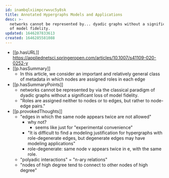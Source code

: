 ```yaml
---
id: inambqlxiimpcrwvuc5y8sk
title: Annotated Hypergraphs Models and Applications
desc: >-
  networks cannot be represented by... dyadic graphs without a significant loss
  of model fidelity.
updated: 1646287833613
created: 1646285581088
---
```


- [[p.hasURL]] https://appliednetsci.springeropen.com/articles/10.1007/s41109-020-0252-y
- [[p.hasSummary]]
  - In this article, we consider an important and relatively general class of metadata in which nodes are assigned roles in each edge
- [[p.hasSummaryPoints]]
  - networks cannot be represented by via the classical paradigm of dyadic graphs without a significant loss of model fidelity.
  - "Roles are assigned neither to nodes or to edges, but rather to node-edge pairs."
- [[p.provokedThoughts]]
  - "edges in which the same node appears twice are not allowed" 
    - why not?
      - seems like just for "experimental convenience"
    - "It is difficult to find a modeling justification for hypergraphs with role-degenerate edges, but degenerate edges may have modeling applications"
    - role-degenerate: same node v appears twice in e, with the same role.  
  - "polyadic interactions" = "n-ary relations"
  - "nodes of high degree tend to connect to other nodes of high degree" 
